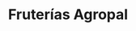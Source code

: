 ---
title: "Fruterías Agropal"
url: /valladolid/fruterias-agropal-calle-profesor-adolfo-miaja-de-la-muela/
shop: frutería
---
